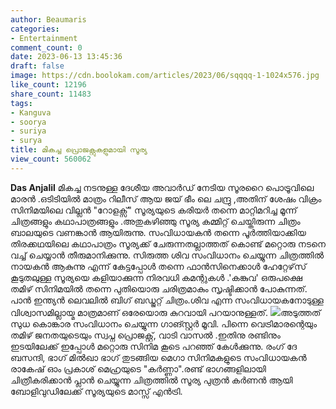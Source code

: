```yaml
---
author: Beaumaris
categories:
- Entertainment
comment_count: 0
date: 2023-06-13 13:45:36
draft: false
image: https://cdn.boolokam.com/articles/2023/06/sqqqq-1-1024x576.jpg
like_count: 12196
share_count: 11483
tags:
- Kanguva
- soorya
- suriya
- surya
title: മികച്ച പ്രൊജക്റ്റുകളുമായി സൂര്യ
view_count: 560062
---
```


**Das Anjalil** മികച്ച നടനുള്ള ദേശീയ അവാർഡ് നേടിയ സൂരറൈ പൊട്രൂവിലെ മാരൻ .ഒടിടിയിൽ മാത്രം റിലീസ് ആയ ജയ് ഭീം ലെ ചന്ദ്രു ,അതിന് ശേഷം വിക്രം സിനിമയിലെ വില്ലൻ "റോളക്സ്" സൂര്യയുടെ കരിയർ തന്നെ മാറ്റിമറിച്ച മൂന്ന് ചിത്രങ്ങളും കഥാപാത്രങ്ങളും .അതുകഴിഞ്ഞു സൂര്യ കമ്മിറ്റ് ചെയ്തിരുന്ന ചിത്രം ബാലയുടെ വണങ്കാൻ ആയിരുന്നു. സംവിധായകൻ തന്നെ പൂർത്തിയാക്കിയ തിരക്കഥയിലെ കഥാപാത്രം സൂര്യക്ക് ചേരുന്നതല്ലാത്തത് കൊണ്ട് മറ്റൊരു നടനെ വച്ച് ചെയ്യാൻ തീരുമാനിക്കുന്നു. [](https://cdn.boolokam.com/articles/2023/06/qqddqdd.webp)സിരുത്ത ശിവ സംവിധാനം ചെയ്യുന്ന ചിത്രത്തിൽ നായകൻ ആകുന്നു എന്ന് കേട്ടപ്പോൾ തന്നെ ഫാൻസിനെക്കാൾ ഹേറ്റേഴ്‌സ് കൂടുതലുള്ള സൂര്യയെ കളിയാക്കുന്ന നിരവധി കമന്റുകൾ .'കങ്കുവ' ഒരുപക്ഷെ തമിഴ് സിനിമയിൽ തന്നെ പുതിയൊരു ചരിത്രമാകും സൃഷ്ടിക്കാൻ പോകുന്നത്. പാൻ ഇന്ത്യൻ ലെവലിൽ ബിഗ് ബഡ്ജറ്റ് ചിത്രം.ശിവ എന്ന സംവിധായകനോടുള്ള വിശ്വാസമില്ലായ്മ മാത്രമാണ് ഒരേയൊരു കുറവായി പറയാനുള്ളത്. [![](https://cdn.boolokam.com/articles/2023/06/sqqqq-1-1024x576.jpg)](https://cdn.boolokam.com/articles/2023/06/sqqqq-1.jpg)അടുത്തത് സുധ കൊങ്കാര സംവിധാനം ചെയ്യുന്ന ഗാങ്സ്റ്റർ മൂവി. പിന്നെ വെട്രിമാരന്റെയും തമിഴ് ജനതയുടെയും സ്വപ്ന പ്രൊജക്റ്റ്‌, വാടി വാസൽ .ഇതിനു രണ്ടിനും ഇടയിലേക്ക് ഇപ്പോൾ മറ്റൊരു സിനിമ കൂടെ പറഞ്ഞ് കേൾക്കുന്നു. രംഗ് ദേ ബസന്ദി, ഭാഗ് മിൽഖാ ഭാഗ് തുടങ്ങിയ മെഗാ സിനിമകളുടെ സംവിധായകൻ രാകേഷ് ഓം പ്രകാശ് മെഹ്രയുടെ "കർണ്ണാ".രണ്ട് ഭാഗങ്ങളിലായി ചിത്രീകരിക്കാൻ പ്ലാൻ ചെയ്യുന്ന ചിത്രത്തിൽ സൂര്യ പുത്രൻ കർണൻ ആയി ബോളിവുഡിലേക്ക് സൂര്യയുടെ മാസ്സ് എൻട്രി.